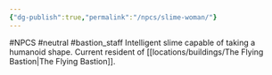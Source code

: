 ```yaml
---
{"dg-publish":true,"permalink":"/npcs/slime-woman/"}
---
```


#NPCS #neutral #bastion_staff
Intelligent slime capable of taking a humanoid shape.
Current resident of [[locations/buildings/The Flying Bastion\|The Flying Bastion]].